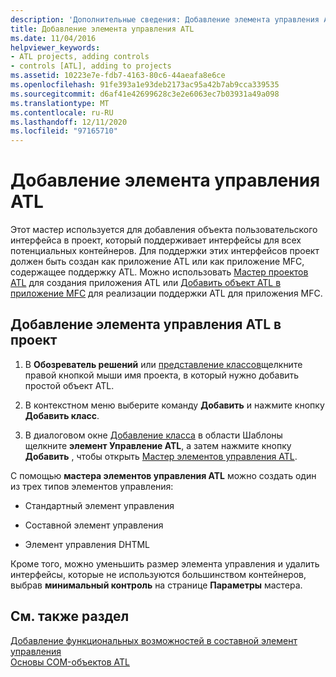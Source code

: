 ```yaml
---
description: 'Дополнительные сведения: Добавление элемента управления ATL'
title: Добавление элемента управления ATL
ms.date: 11/04/2016
helpviewer_keywords:
- ATL projects, adding controls
- controls [ATL], adding to projects
ms.assetid: 10223e7e-fdb7-4163-80c6-44aeafa8e6ce
ms.openlocfilehash: 91fe393a1e93deb2173ac95a42b7ab9cca339535
ms.sourcegitcommit: d6af41e42699628c3e2e6063ec7b03931a49a098
ms.translationtype: MT
ms.contentlocale: ru-RU
ms.lasthandoff: 12/11/2020
ms.locfileid: "97165710"
---
```

# <a name="adding-an-atl-control"></a>Добавление элемента управления ATL

Этот мастер используется для добавления объекта пользовательского интерфейса в проект, который поддерживает интерфейсы для всех потенциальных контейнеров. Для поддержки этих интерфейсов проект должен быть создан как приложение ATL или как приложение MFC, содержащее поддержку ATL. Можно использовать [Мастер проектов ATL](../../atl/reference/atl-project-wizard.md) для создания приложения ATL или [Добавить объект ATL в приложение MFC](../../mfc/reference/adding-atl-support-to-your-mfc-project.md) для реализации поддержки ATL для приложения MFC.

## <a name="to-add-an-atl-control-to-your-project"></a>Добавление элемента управления ATL в проект

1. В **Обозреватель решений** или [представление классов](/visualstudio/ide/viewing-the-structure-of-code)щелкните правой кнопкой мыши имя проекта, в который нужно добавить простой объект ATL.

1. В контекстном меню выберите команду **Добавить** и нажмите кнопку **Добавить класс**.

1. В диалоговом окне [Добавление класса](../../ide/adding-a-class-visual-cpp.md#add-class-dialog-box) в области Шаблоны щелкните **элемент Управление ATL**, а затем нажмите кнопку **Добавить** , чтобы открыть [Мастер элементов управления ATL](../../atl/reference/atl-control-wizard.md).

С помощью **мастера элементов управления ATL** можно создать один из трех типов элементов управления:

- Стандартный элемент управления

- Составной элемент управления

- Элемент управления DHTML

Кроме того, можно уменьшить размер элемента управления и удалить интерфейсы, которые не используются большинством контейнеров, выбрав **минимальный контроль** на странице **Параметры** мастера.

## <a name="see-also"></a>См. также раздел

[Добавление функциональных возможностей в составной элемент управления](../../atl/adding-functionality-to-the-composite-control.md)<br/>
[Основы COM-объектов ATL](../../atl/fundamentals-of-atl-com-objects.md)
